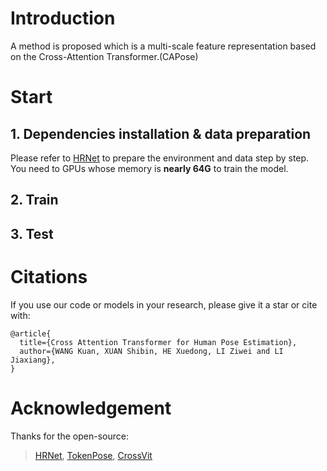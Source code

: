 # Introduction
A method is proposed which is a multi-scale feature representation based on the Cross-Attention Transformer.(CAPose)

# Start
## 1. Dependencies installation & data preparation
Please refer to [HRNet](https://github.com/leoxiaobin/deep-high-resolution-net.pytorch) to prepare the environment and data  step by step. You need to GPUs whose memory is  **nearly 64G** to train the model.
## 2. Train

## 3. Test

# Citations
If you use our code or models in your research, please give it a star or cite with:
```
@article{
  title={Cross Attention Transformer for Human Pose Estimation},
  author={WANG Kuan, XUAN Shibin, HE Xuedong, LI Ziwei and LI Jiaxiang},
}
```
# Acknowledgement
Thanks for the open-source:
> [HRNet](https://github.com/leoxiaobin/deep-high-resolution-net.pytorch/), [TokenPose](https://github.com/leeyegy/TokenPose), [CrossVit](https://github.com/IBM/CrossViT.)
